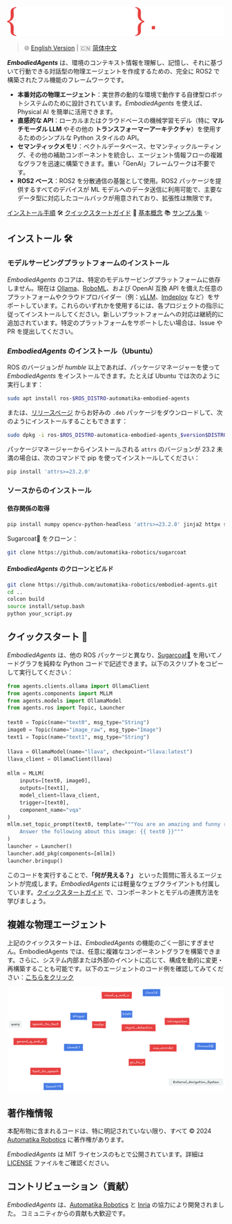 <picture>
  <source media="(prefers-color-scheme: dark)" srcset="_static/EMBODIED_AGENTS_DARK.png">
  <source media="(prefers-color-scheme: light)" srcset="_static/EMBODIED_AGENTS_LIGHT.png">
  <img alt="_EmbodiedAgents_ ロゴ" src="_static/EMBODIED_AGENTS_DARK.png">
</picture>
<br/>

> 🌐 [English Version](../README.md) | 🇨🇳 [简体中文](README.zh.md)

**_EmbodiedAgents_** は、環境のコンテキスト情報を理解し、記憶し、それに基づいて行動できる対話型の物理エージェントを作成するための、完全に ROS2 で構築されたフル機能のフレームワークです。

- **本番対応の物理エージェント**：実世界の動的な環境で動作する自律型ロボットシステムのために設計されています。_EmbodiedAgents_ を使えば、Physical AI を簡単に活用できます。
- **直感的な API**：ローカルまたはクラウドベースの機械学習モデル（特に **マルチモーダル LLM** やその他の **トランスフォーマーアーキテクチャ**）を使用するためのシンプルな Python スタイルの API。
- **セマンティックメモリ**：ベクトルデータベース、セマンティックルーティング、その他の補助コンポーネントを統合し、エージェント情報フローの複雑なグラフを迅速に構築できます。重い「GenAI」フレームワークは不要です。
- **ROS2 ベース**：ROS2 を分散通信の基盤として使用。ROS2 パッケージを提供するすべてのデバイスが ML モデルへのデータ送信に利用可能で、主要なデータ型に対応したコールバックが用意されており、拡張性は無限です。

[インストール手順](https://automatika-robotics.github.io/embodied-agents/installation.html) 🛠️
[クイックスタートガイド](https://automatika-robotics.github.io/embodied-agents/quickstart.html) 🚀
[基本概念](https://automatika-robotics.github.io/embodied-agents/basics.html) 📚
[サンプル集](https://automatika-robotics.github.io/embodied-agents/examples/index.html) ✨

## インストール 🛠️

### モデルサービングプラットフォームのインストール

_EmbodiedAgents_ のコアは、特定のモデルサービングプラットフォームに依存しません。現在は [Ollama](https://ollama.com)、[RoboML](https://github.com/automatika-robotics/robo-ml)、および OpenAI 互換 API を備えた任意のプラットフォームやクラウドプロバイダー（例：[vLLM](https://github.com/vllm-project/vllm)、[lmdeploy](https://github.com/InternLM/lmdeploy) など）をサポートしています。これらのいずれかを使用するには、各プロジェクトの指示に従ってインストールしてください。新しいプラットフォームへの対応は継続的に追加されています。特定のプラットフォームをサポートしたい場合は、Issue や PR を提出してください。

### _EmbodiedAgents_ のインストール（Ubuntu）

ROS のバージョンが _humble_ 以上であれば、パッケージマネージャーを使って _EmbodiedAgents_ をインストールできます。たとえば Ubuntu では次のように実行します：

```bash
sudo apt install ros-$ROS_DISTRO-automatika-embodied-agents
```

または、[リリースページ](https://github.com/automatika-robotics/embodied-agents/releases) からお好みの `.deb` パッケージをダウンロードして、次のようにインストールすることもできます：

```bash
sudo dpkg -i ros-$ROS_DISTRO-automatica-embodied-agents_$version$DISTRO_$ARCHITECTURE.deb
```

パッケージマネージャーからインストールされる `attrs` のバージョンが 23.2 未満の場合は、次のコマンドで pip を使ってインストールしてください：

```bash
pip install 'attrs>=23.2.0'
```

### ソースからのインストール

#### 依存関係の取得

```bash
pip install numpy opencv-python-headless 'attrs>=23.2.0' jinja2 httpx setproctitle msgpack msgpack-numpy platformdirs tqdm
```

Sugarcoat🍬 をクローン：

```bash
git clone https://github.com/automatika-robotics/sugarcoat
```

#### _EmbodiedAgents_ のクローンとビルド

```bash
git clone https://github.com/automatika-robotics/embodied-agents.git
cd ..
colcon build
source install/setup.bash
python your_script.py
```

## クイックスタート 🚀

_EmbodiedAgents_ は、他の ROS パッケージと異なり、[Sugarcoat🍬](https://www.github.com/automatika-robotics/sugarcoat) を用いてノードグラフを純粋な Python コードで記述できます。以下のスクリプトをコピーして実行してください：

```python
from agents.clients.ollama import OllamaClient
from agents.components import MLLM
from agents.models import OllamaModel
from agents.ros import Topic, Launcher

text0 = Topic(name="text0", msg_type="String")
image0 = Topic(name="image_raw", msg_type="Image")
text1 = Topic(name="text1", msg_type="String")

llava = OllamaModel(name="llava", checkpoint="llava:latest")
llava_client = OllamaClient(llava)

mllm = MLLM(
    inputs=[text0, image0],
    outputs=[text1],
    model_client=llava_client,
    trigger=[text0],
    component_name="vqa"
)
mllm.set_topic_prompt(text0, template="""You are an amazing and funny robot.
    Answer the following about this image: {{ text0 }}"""
)
launcher = Launcher()
launcher.add_pkg(components=[mllm])
launcher.bringup()
```

このコードを実行することで、**「何が見える？」** といった質問に答えるエージェントが完成します。_EmbodiedAgents_ には軽量なウェブクライアントも付属しています。[クイックスタートガイド](https://automatika-robotics.github.io/embodied-agents/quickstart.html) で、コンポーネントとモデルの連携方法を学びましょう。

## 複雑な物理エージェント

上記のクイックスタートは、_EmbodiedAgents_ の機能のごく一部にすぎません。EmbodiedAgents では、任意に複雑なコンポーネントグラフを構築できます。さらに、システム内部または外部のイベントに応じて、構成を動的に変更・再構築することも可能です。以下のエージェントのコード例を確認してみてください：[こちらをクリック](https://automatika-robotics.github.io/embodied-agents/examples/complete.html)

<picture>
  <source media="(prefers-color-scheme: dark)" srcset="_static/complete_dark.png">
  <source media="(prefers-color-scheme: light)" srcset="_static/complete_light.png">
  <img alt="高度なエージェント" src="_static/complete_dark.png">
</picture>

## 著作権情報

本配布物に含まれるコードは、特に明記されていない限り、すべて © 2024 [Automatika Robotics](https://automatikarobotics.com/) に著作権があります。

_EmbodiedAgents_ は MIT ライセンスのもとで公開されています。詳細は [LICENSE](LICENSE) ファイルをご確認ください。

## コントリビューション（貢献）

_EmbodiedAgents_ は、[Automatika Robotics](https://automatikarobotics.com/) と [Inria](https://inria.fr/) の協力により開発されました。
コミュニティからの貢献も大歓迎です。
